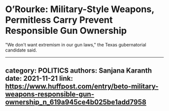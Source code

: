 # O’Rourke: Military-Style Weapons, Permitless Carry Prevent Responsible Gun Ownership

"We don't want extremism in our gun laws," the Texas gubernatorial candidate said.

---
category: POLITICS
authors: Sanjana Karanth
date: 2021-11-21
link: https://www.huffpost.com/entry/beto-military-weapons-responsible-gun-ownership_n_619a945ce4b025be1add7958
---
